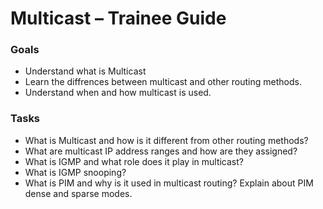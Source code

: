 # Multicast – Trainee Guide

### Goals

- Understand what is Multicast
- Learn the diffrences between multicast and other routing methods.
- Understand when and how multicast is used.

### Tasks

- What is Multicast and how is it different from other routing methods?
- What are multicast IP address ranges and how are they assigned?
- What is IGMP and what role does it play in multicast?
- What is IGMP snooping?
- What is PIM and why is it used in multicast routing? Explain about PIM dense and sparse modes.